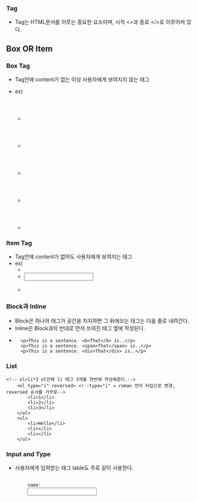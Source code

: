 ### Tag

- Tag는 HTML문서를 이루는 중요한 요소이며, 시작 <>과 종료 </>로 이루어져 있다.

## Box OR Item

### Box Tag

- Tag안에 content가 없는 이상 사용자에게 보여지지 않는 태그
- ex)

  - <header></header>
  - <footer></footer>
  - <section></section>
  - <div></div>
  - <span></span>

### Item Tag

- Tag안에 content가 없어도 사용자에게 보여지는 태그
- ex)
  - <a></a>
  - <input></input>
  - <table></table>

### Block과 Inline

- Block은 하나의 태그가 공간을 차지하면 그 뒤에오는 태그는 다음 줄로 내려간다.
- Inline은 Block과의 반대로 먼저 쓰여진 태그 옆에 작성된다.
- 
        <p>This is a sentence. <b>That</b> is..</p>
        <p>This is a sentence. <span>That</span> is..</p>
        <p>This is a sentence. <div>That</div> is..</p>

### List

    <!-- ol>li*3 ol안에 li 태그 3개를 한번에 작성해준다.-->
        <ol type="i" reversed> <!--type="i" = roman 언어 타입으로 변경, reversed 순서를 거꾸로-->
            <li>1</li>
            <li>2</li>
            <li>3</li>
        </ol>
        <ul>
            <li>Hello</li>
            <li></li>
            <li></li>
        </ul>

### Input and Type

- 사용자에게 입력받는 태그 lable도 주로 같이 사용한다.
<pre>
    <code>
        <label for="input_name">name: </label>
        <input id="input_name" type="text">
    </code>
</pre>

